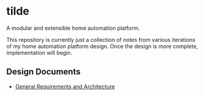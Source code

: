 # tilde

A modular and extensible home automation platform.

This repository is currently just a collection of notes from various iterations of my home automation platform design. Once the design is more complete, implementation will begin.

## Design Documents

- [General Requirements and Architecture](https://github.com/mikecamilleri/tilde/blob/master/notes/requirements-and-architecture.md)
